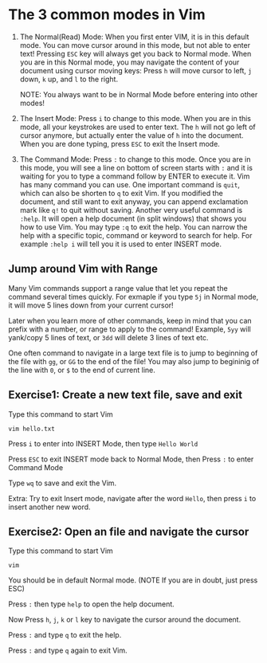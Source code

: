 # The 3 common modes in Vim

1. The Normal(Read) Mode: When you first enter VIM, it is in this default mode. You can move cursor around in this mode, but not able to enter text! Pressing `ESC` key will always get you back to Normal mode. When you are in this Normal mode, you may navigate the content of your document using cursor moving keys: Press `h` will move cursor to left, `j` down, `k` up, and `l` to the right.

	NOTE: You always want to be in Normal Mode before entering into other modes!

2. The Insert Mode: Press `i` to change to this mode. When you are in this mode, all your keystrokes are used to enter text. The `h` will not go left of cursor anymore, but actually enter the value of `h` into the document. When you are done typing, press `ESC` to exit the Insert mode.

3. The Command Mode: Press `:` to change to this mode. Once you are in this mode, you will see a line on bottom of screen starts with `:` and it is waiting for you to type a command follow by ENTER to execute it. Vim has many command you can use. One important command is `quit`, which can also be shorten to `q` to exit Vim. If you modified the document, and still want to exit anyway, you can append exclamation mark like `q!` to quit without saving. Another very useful command is `:help`. It will open a help document (in split windows) that shows you how to use Vim. You may type `:q` to exit the help. You can narrow the help with a specific topic, command or keyword to search for help. For example `:help i` will tell you it is used to enter INSERT mode.


## Jump around Vim with Range

Many Vim commands support a range value that let you repeat the command several times quickly. For exmaple if you type `5j` in Normal mode, it will move 5 lines down from your current cursor!

Later when you learn more of other commands, keep in mind that you can prefix with a number, or
range to apply to the command! Example, `5yy` will yank/copy 5 lines of text, or `3dd` will delete
3 lines of text etc.

One often command to navigate in a large text file is to jump to beginning of the file with `gg`, or
`GG` to the end of the file! You may also jump to begininig of the line with `0`, or `$` to the end of current line.


## Exercise1: Create a new text file, save and exit

Type this command to start Vim

	vim hello.txt

Press `i` to enter into INSERT Mode, then type `Hello World`

Press `ESC` to exit INSERT mode back to Normal Mode, then Press `:` to enter Command Mode

Type `wq` to save and exit the Vim.

Extra: Try to exit Insert mode, navigate after the word `Hello`, then press `i` to insert another new word.


## Exercise2: Open an file and navigate the cursor


Type this command to start Vim

	vim

You should be in default Normal mode. (NOTE If you are in doubt, just press ESC)

Press `:` then type `help` to open the help document.

Now Press `h`, `j`, `k` or `l` key to navigate the cursor around the document.

Press `:` and type `q` to exit the help.

Press `:` and type `q` again to exit Vim.

